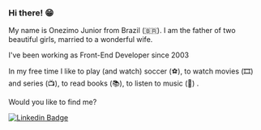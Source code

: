 ### Hi there! 😁

My name is Onezimo Junior from Brazil (🇧🇷). 
I am the father of two beautiful girls, married to a wonderful wife.

I've been working as Front-End Developer since 2003

In my free time I like to play (and watch) soccer (⚽️), to watch movies (🎞️) and series (📺), to read books (📚), to listen to music (🎵) .

Would you like to find me?

[![Linkedin Badge](https://img.shields.io/badge/-LinkedIn-blue?style=flat-square&logo=Linkedin&logoColor=white&link=https://www.linkedin.com/in/onezimo-junior)](https://www.linkedin.com/in/onezimo-junior)




